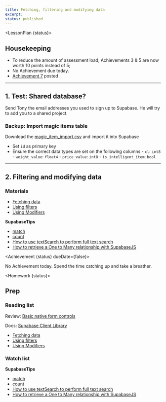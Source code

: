 ```yaml
---
title: Fetching, filtering and modifying data
excerpt: 
status: published
---
```

<script>
	import Homework from "$lib/components/Homework.svelte";
	import LessonPlan from "$lib/components/LessonPlan.svelte";
	import LabTime from "$lib/components/LabTime.svelte";
	import Achievement from "$lib/components/Achievement.svelte";
</script>


<LessonPlan {status}>

## Housekeeping
- To reduce the amount of assessment load, Achievements 3 & 5 are now worth 10 points instead of 5;
- No Achievement due today.
- [Achievement 7](/courses/cpnt-200/day-7#achievement) posted

---

## 1. Test: Shared database?
Send Tony the email addresses you used to sign up to Supabase. He will try to add you to a shared project.

### Backup: Import magic items table
Download the [magic_item_import.csv](/files/magic_item_import.csv) and import it into Supabase
- Set `id` as primary key
- Ensure the correct data types are set on the following columns
		- `cl`: `int8`
		- `weight_value`: `float4`
		- `price_value`: `int8`
		- `is_intelligent_item`: `bool`

---

## 2. Filtering and modifying data
### Materials
- [Fetching data](https://supabase.com/docs/reference/javascript/select)
- [Using filters](https://supabase.com/docs/reference/javascript/using-filters)
- [Using Modifiers](https://supabase.com/docs/reference/javascript/db-modifiers-select)

**SupabaseTips**
- [match](https://www.youtube.com/watch?v=Jx8unDjLaKg)
- [count](https://www.youtube.com/watch?v=51ChVycS__k)
- [How to use textSearch to perform full text search](https://www.youtube.com/watch?v=b-mgca_2Oe4)
- [How to retrieve a One to Many relationship with SupabaseJS](https://www.youtube.com/watch?v=_GQJa3xAfJ4)


</LessonPlan>

<Achievement {status} dueDate={false}>

No Achievement today. Spend the time catching up and take a breather.

</Achievement>

<Homework {status}>

## Prep
### Reading list
Review: [Basic native form controls](https://developer.mozilla.org/en-US/docs/Learn/Forms/Basic_native_form_controls)

Docs: [Supabase Client Library](https://supabase.com/docs/reference/javascript/installing)
- [Fetching data](https://supabase.com/docs/reference/javascript/select)
- [Using filters](https://supabase.com/docs/reference/javascript/using-filters)
- [Using Modifiers](https://supabase.com/docs/reference/javascript/db-modifiers-select)

### Watch list
**SupabaseTips**
- [match](https://www.youtube.com/watch?v=Jx8unDjLaKg)
- [count](https://www.youtube.com/watch?v=51ChVycS__k)
- [How to use textSearch to perform full text search](https://www.youtube.com/watch?v=b-mgca_2Oe4)
- [How to retrieve a One to Many relationship with SupabaseJS](https://www.youtube.com/watch?v=_GQJa3xAfJ4)

</Homework>